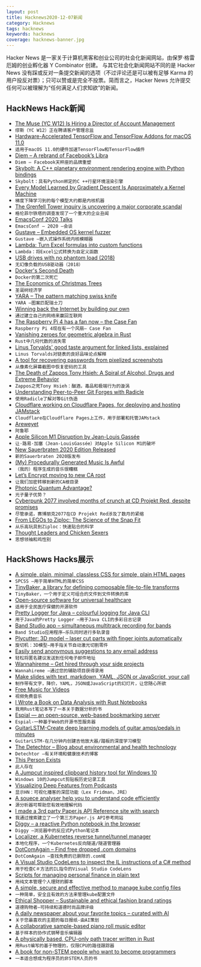 ```yaml
---
layout: post
title: Hacknews2020-12-07新闻
category: Hacknews
tags: hacknews
keywords: hacknews
coverage: hacknews-banner.jpg
---
```


Hacker News 是一家关于计算机黑客和创业公司的社会化新闻网站，由保罗·格雷厄姆的创业孵化器 Y Combinator 创建。
与其它社会化新闻网站不同的是 Hacker News 没有踩或反对一条提交新闻的选项（不过评论还是可以被有足够 Karma 的用户投反对票）；只可以赞或是完全不投票。简而言之，Hacker News 允许提交任何可以被理解为“任何满足人们求知欲”的新闻。

## HackNews Hack新闻


- [The Muse (YC W12) Is Hiring a Director of Account Management](https://www.themuse.com/jobs/themuse/director-account-management)
- `缪斯（YC W12）正在聘请客户管理总监`
- [Hardware-Accelerated TensorFlow and TensorFlow Addons for macOS 11.0](https://github.com/apple/tensorflow_macos)
- `适用于macOS 11.0的硬件加速TensorFlow和TensorFlow插件`
- [Diem – A rebrand of Facebook’s Libra](https://www.diem.com)
- `Diem – Facebook天秤座的品牌重塑`
- [Skybolt: A C++ planetary environment rendering engine with Python bindings](https://github.com/Piraxus/Skybolt)
- `Skybolt：具有Python绑定的C ++行星环境渲染引擎`
- [Every Model Learned by Gradient Descent Is Approximately a Kernel Machine](https://arxiv.org/abs/2012.00152)
- `梯度下降学习到的每个模型大约都是内核机器`
- [The Grenfell Tower inquiry is uncovering a major corporate scandal](https://www.spectator.co.uk/article/the-grenfell-tower-inquiry-is-uncovering-a-major-corporate-scandal/)
- `格伦菲尔铁塔的调查发现了一个重大的企业丑闻`
- [EmacsConf 2020 Talks](https://emacsconf.org/2020/talks/)
- `EmacsConf – 2020 –会谈`
- [Gustave – Embedded OS kernel fuzzer](https://github.com/airbus-seclab/gustave)
- `Gustave –嵌入式操作系统内核模糊器`
- [Lambda: Turn Excel formulas into custom functions](https://techcommunity.microsoft.com/t5/excel-blog/announcing-lambda-turn-excel-formulas-into-custom-functions/ba-p/1925546)
- `Lambda：将Excel公式转换为自定义函数`
- [USB drives with no phantom load (2018)](https://joeyh.name/blog/entry/usb_drives_with_no_phantom_load/)
- `无幻像负载的USB驱动器（2018）`
- [Docker's Second Death](https://www.tariqislam.com/posts/kubernetes-docker-dep/)
- `Docker的第二次死亡`
- [The Economics of Christmas Trees](https://thehustle.co/the-economics-of-christmas-trees/)
- `圣诞树经济学`
- [YARA – The pattern matching swiss knife](https://github.com/VirusTotal/yara)
- `YARA –图案匹配瑞士刀`
- [Winning back the Internet by building our own](https://roarmag.org/essays/win-back-the-internet/)
- `通过建立自己的网络来赢回互联网`
- [The Raspberry Pi 4 has a fan now – the Case Fan](https://www.jeffgeerling.com/blog/2020/raspberry-pi-4-has-fan-now-case-fan)
- `Raspberry Pi 4现在有一个风扇– Case Fan`
- [Vanishing zeroes for geometric algebra in Rust](https://fanf.dreamwidth.org/134024.html)
- `Rust中几何代数的消失零`
- [Linus Torvalds' good taste argument for linked lists, explained](https://github.com/mkirchner/linked-list-good-taste)
- `Linus Torvalds对链表的良好品味论点解释`
- [A tool for recovering passwords from pixelized screenshots](https://github.com/beurtschipper/Depix)
- `从像素化屏幕截图中恢复密码的工具`
- [The Death of Zappos Tony Hsieh: A Spiral of Alcohol, Drugs and Extreme Behavior](https://www.wsj.com/articles/the-death-of-zappos-tony-hsieh-a-spiral-of-alcohol-drugs-and-extreme-behavior-11607264719#refreshed)
- `Zappos之死Tony Hsieh：酗酒，毒品和极端行为的漩涡`
- [Understanding Peer-to-Peer Git Forges with Radicle](http://blog.vmsplice.net/2020/12/understanding-peer-to-peer-git-forges.html)
- `使用Radicle了解对等Git伪造`
- [Cloudflare working on Cloudflare Pages, for deploying and hosting JAMstack](https://twitter.com/wongmjane/status/1335198021131194370)
- `Cloudflare在Cloudflare Pages上工作，用于部署和托管JAMstack`
- [Areweyet](https://wiki.mozilla.org/Areweyet)
- `阿鲁耶`
- [Apple Silicon M1 Disruption by Jean-Louis Gassée](https://mondaynote.com/apple-silicon-m1-disruption-af11f639103a)
- `让·路易·加塞（Jean-LouisGassée）对Apple Silicon M1的破坏`
- [New Sauerbraten 2020 Edition Released](http://www.sauerworld.org/new-sauerbraten-2020-edition-released/)
- `新的Sauerbraten 2020版发布`
- [(My) Procedurally Generated Music Is Awful](https://devlog.groovelet.com/p/procedurally-generated-music-is-awful)
- `（我的）程序生成的音乐很糟糕`
- [Let’s Encrypt moving to new CA root](https://www.infoq.com/news/2020/12/five-years-lets-encrypt/)
- `让我们加密转移到新的CA根目录`
- [Photonic Quantum Advantage?](https://gilkalai.wordpress.com/2020/12/06/photonic-huge-quantum-advantage/)
- `光子量子优势？`
- [Cyberpunk 2077 involved months of crunch at CD Projekt Red, despite promises](https://www.polygon.com/2020/12/4/21575914/cyberpunk-2077-release-crunch-labor-delays-cd-projekt-red)
- `尽管承诺，赛博朋克2077在CD Projekt Red涉及了数月的紧缩`
- [From LEGOs to Ziploc: The Science of the Snap Fit](https://insidescience.org/news/legos-ziploc-science-snap-fit)
- `从乐高玩具到Ziploc：快速贴合的科学`
- [Thought Leaders and Chicken Sexers](https://ideolalia.com/essays/thought-leaders-and-chicken-sexers.html)
- `思想领袖和鸡性别`


## HackShows Hacks展示

- [ A simple, plain, minimal, classless CSS for simple, plain HTML pages](https://github.com/susam/spcss)
- `SPCSS –用于简单HTML的简单CSS`
- [ TinyBaker, a library for defining composable file-to-file transforms](https://github.com/evinism/tinybaker)
- `TinyBaker，一个用于定义可组合的文件到文件转换的库`
- [ Open-source software for universal healthcare](https://meso.health/)
- `适用于全民医疗保健的开源软件`
- [ Pretty Logger for Java – colourful logging for Java CLI](https://github.com/ludovicianul/pl4j)
- `用于Java的Pretty Logger –用于Java CLI的多彩日志记录`
- [ Band Studio app – simultaneous multitrack recording for bands](https://bandstudio.app)
- `Band Studio应用程序–乐队同时进行多轨录音`
- [ Plycutter: 3D model – laser cut parts with finger joints automatically](https://github.com/tjltjl/plycutter)
- `旋切机：3D模型–用手指关节自动激光切割零件`
- [ Easily send anonymous suggestions to any email address](https://feedfeedback.com/write_anon)
- `轻松将匿名建议发送到任何电子邮件地址`
- [ Wannahireme – Get hired through your side projects](https://wannahireme.com)
- `Wannahireme –通过您的辅助项目获得录用`
- [ Make slides with text, markdown, YAML, JSON or JavaScript, your call](https://play.presenta.cc/v2)
- `制作带有文字，降价，YAML，JSON或JavaScript的幻灯片，让您随心所欲`
- [ Free Music for Videos](https://www.joystock.org/)
- `视频免费音乐`
- [ I Wrote a Book on Data Analysis with Rust Notebooks](https://datacrayon.com/shop/product/data-analysis-with-rust-notebooks/)
- `我用Rust笔记本写了一本关于数据分析的书`
- [ Espial — an open-source, web-based bookmarking server](https://github.com/jonschoning/espial)
- `Espial-一种基于Web的开源书签服务器`
- [ GuitarLSTM-Create deep learning models of guitar amps/pedals in minutes](https://github.com/GuitarML/GuitarLSTM)
- `GuitarLSTM-在几分钟内创建吉他放大器/踏板的深度学习模型`
- [ The Detechtor – Blog about environmental and health technology](https://www.thedetechtor.com)
- `Detechtor –有关环境和健康技术的博客`
- [ This Person Exists](https://thispersonexists.net/)
- `此人存在`
- [ A Jumpcut inspired clipboard history tool for Windows 10](https://github.com/qorrect/Yachty)
- `Windows 10的Jumpcut剪贴板历史记录工具`
- [ Visualizing Deep Features from Podcasts](http://lexfridman.faith/)
- `显示HN：可视化播客的深层功能（Lex Fridman，JRE）`
- [ A souece analyser help you to understand code efficiently](https://cymbols.io/)
- `源分析器可帮助您有效地理解代码`
- [ I made a 3rd party Paper.js API Reference site with search](http://paper-api.wentin.co/)
- `我通过搜索建立了一个第三方Paper.js API参考网站`
- [ Diggy – a reactive Python notebook in the browser](https://diggyhq.com/)
- `Diggy –浏览器中的反应式Python笔记本`
- [ Localizer, a Kubernetes reverse tunnel/tunnel manager](https://blog.jaredallard.me/localizer-an-adventure-in-creating-a-reverse-tunnel-and-tunnel-manager-for-kubernetes/)
- `本地化程序，一个Kubernetes反向隧道/隧道管理器`
- [ DotComAgain – Find free dropped .com domains](https://dotcomagain.com/)
- `DotComAgain –查找免费的已删除的.com域`
- [ A Visual Studio CodeLens to inspect the IL instructions of a C# method](https://github.com/bert2/microscope)
- `用于检查C＃方法的IL指令的Visual Studio CodeLens`
- [ Scripts for managing personal finance in plain text](https://github.com/benjaminogles/ledger.bash)
- `用纯文本管理个人理财的脚本`
- [ A simple, secure and effective method to manage kube config files](https://github.com/GeertJohan/kube-multi-config)
- `一种简单，安全且有效的方法来管理kube配置文件`
- [ Ethical Shopper – Sustainable and ethical fashion brand ratings](https://chrome.google.com/webstore/detail/ethical-shopper/abghnoboebhghdhjhmfmdglnoankijph)
- `道德购物者–可持续和道德时尚品牌评级`
- [ A daily newspaper about your favorite topics – curated with AI](https://getontopic.com/daily/)
- `关于您最喜欢的主题的每日报纸-由AI策划`
- [ A collaborative sample-based piano roll music editor](https://yuxshao.github.io/ptcollab/)
- `基于样本的协作式钢琴音乐编辑器`
- [ A physically based, CPU-only path tracer written in Rust](https://github.com/ekzhang/rpt/)
- `用Rust编写的基于物理的，仅限CPU的路径跟踪器`
- [ A book for non-STEM people who want to become programmers](https://gumroad.com/l/fhIFH)
- `一本适合想成为程序员的非STEM人员的书`

